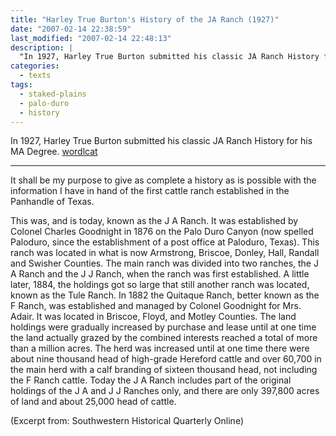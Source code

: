 ```yaml
---
title: "Harley True Burton's History of the JA Ranch (1927)"
date: "2007-02-14 22:38:59"
last_modified: "2007-02-14 22:48:13"
description: |
  "In 1927, Harley True Burton submitted his classic JA Ranch History for his MA Degree."
categories:
  - texts
tags:
  - staked-plains
  - palo-duro
  - history  
---
```

In 1927, Harley True Burton submitted his classic JA Ranch History for his MA Degree. [wordlcat](https://www.worldcat.org/title/history-of-the-j-a-ranch/oclc/8073264&referer=brief_results)

***

It shall be my purpose to give as complete a history as is possible with the information I have in hand of the first cattle ranch established in the Panhandle of Texas.

This was, and is today, known as the J A Ranch. It was established by Colonel Charles Goodnight in 1876 on the Palo Duro Canyon (now spelled Paloduro, since the establishment of a post office at Paloduro, Texas). This ranch was located in what is now Armstrong, Briscoe, Donley, Hall, Randall and Swisher Counties. The main ranch was divided into two ranches, the J A Ranch and the J J Ranch, when the ranch was first established. A little later, 1884, the holdings got so large that still another ranch was located, known as the Tule Ranch. In 1882 the Quitaque Ranch, better known as the F Ranch, was established and managed by Colonel Goodnight for Mrs. Adair. It was located in Briscoe, Floyd, and Motley Counties. The land holdings were gradually increased by purchase and lease until at one time the land actually grazed by the combined interests reached a total of more than a million acres. The herd was increased until at one time there were about nine thousand head of high-grade Hereford cattle and over 60,700 in the main herd with a calf branding of sixteen thousand head, not including the F Ranch cattle. Today the J A Ranch includes part of the original holdings of the J A and J J Ranches only, and there are only 397,800 acres of land and about 25,000 head of cattle.

(Excerpt from: Southwestern Historical Quarterly Online)
